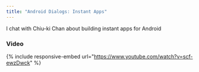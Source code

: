 ```yaml
---
title: "Android Dialogs: Instant Apps"
---
```

I chat with Chiu-ki Chan about building instant apps for Android

### Video
{% include responsive-embed url="https://www.youtube.com/watch?v=scf-ewzDwck" %}